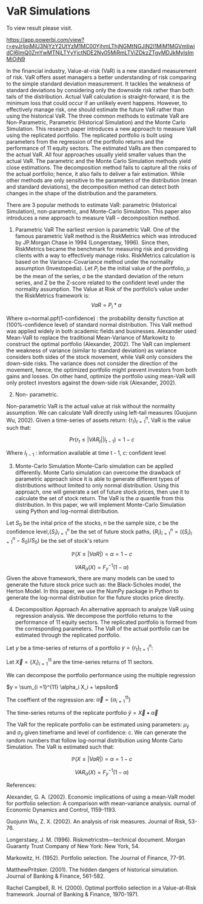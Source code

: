 # VaR Simulations


To view result please visit.

https://app.powerbi.com/view?r=eyJrIjoiMjU3NjYzY2UtYzM1MC00YjhmLThjNGMtNGJiN2I1MjM1MGVmIiwidCI6ImQ0ZmYwMTNjLTYyYjctNDE2Ny05MjRmLTViZDkzZTgyMDJkMyIsImMiOjN9

In the financial industry, Value-at-risk (VaR) is a new standard measurement of risk. VaR offers asset managers a better understanding of risk comparing to the simple standard deviation measurement. It tackles the weakness of standard deviations by considering only the downside risk rather than both tails of the distribution. Actual VaR calculation is straight-forward, it is the minimum loss that could occur if an unlikely event happens. However, to effectively manage risk, one should estimate the future VaR rather than using the historical VaR. The three common methods to estimate VaR are Non-Parametric, Parametric (Historical Simulation) and the Monte Carlo Simulation. This research paper introduces a new approach to measure VaR using the replicated portfolio. The replicated portfolio is built using parameters from the regression of the portfolio returns and the performance of 11 equity sectors. The estimated VaRs are then compared to the actual VaR. All four approaches usually yield smaller values than the actual VaR. The parametric and the Monte Carlo Simulation methods yield close estimations. The decomposition method fails to capture all the risks of the actual portfolio; hence, it also fails to deliver a fair estimation. While other methods are only sensitive to the parameters of the distribution (mean and standard deviations), the decomposition method can detect both changes in the shape of the distribution and the parameters.

There are 3 popular methods to estimate VaR: parametric (Historical Simulation), non-parametric, and Monte-Carlo Simulation. This paper also introduces a new approach to measure VaR – decomposition method.
1.	Parametric VaR
The earliest version is parametric VaR. One of the famous parametric VaR method is the RiskMetrics which was introduced by JP.Morgan Chase in 1994 (Longerstaey, 1996). Since then, RiskMetrics became the benchmark for measuring risk and providing clients with a way to effectively manage risks. RiskMetrics calculation is based on the Variance-Covariance method under the normality assumption (Investopedia).
Let $P_i$  be the initial value of the portfolio, $\mu$ be the mean of the series,  $\sigma$ be the standard deviation of the return series, and Z be the Z-score related to the confident level under the normality assumption. The Value at Risk of the portfolio’s value under the RiskMetrics framework is:
$$VaR =  P_i * \alpha$$

Where α=normal.ppf(1-confidence) : the probability density function at (100%-confidence level) of standard normal distribution.
This VaR method was applied widely in both academic fields and businesses. Alexander used Mean-VaR to replace the traditional Mean-Variance of Markowitz to construct the optimal portfolio (Alexander, 2002). The VaR can implement the weakness of variance (similar to standard deviation) as variance considers both sides of the stock movement, while VaR only considers the down-side risks. The variance does not consider the direction of the movement, hence, the optimized portfolio might prevent investors from both gains and losses. On other hand, optimize the portfolio using mean-VaR will only protect investors against the down-side risk (Alexander, 2002).

2. Non- parametric.

Non-parametric VaR is the actual value at risk without the normality assumption. We can calculate VaR directly using left-tail measures (Guojunn Wu, 2002). Given a time-series of assets return: $\{r_t\}_{t=1}^{n}$, VaR is the value such that:

$$Pr(r_t \le |VAR_t| |I_{t-1}) = 1 - c$$

Where $I_{t-1}$ : information available at time t - 1, $c$: confident level

3. Monte-Carlo Simulation
Monte-Carlo simulation can be applied differently. Monte Carlo simulation can overcome the drawback of parametric approach since it is able to generate different types of distributions without limited to only normal distribution. Using this approach, one will generate a set of future stock prices, then use it to calculate the set of stock return. The VaR is the $\alpha$ quantile from this distribution. In this paper, we will implement Monte-Carlo Simulation using Python and log-normal distribution. 

Let $S_0$ be the inital price of the stocks, $n$ be the sample size, $c$ be the confidence level,$\{S_i\}_{i=1}^n$ be the set of future stock paths, $\{R_i\}_{i=1}^n = (\{S_i\}_{i=1}^n - S_0 )/ S_0)$ be the set of stock's return
    
$$\mathbb{P}(X \le  |VaR|) = \alpha=  1 - c$$
    
$$VAR_\alpha(X) = F_y^{-1}(1-\alpha)$$
Given the above framework, there are many models can be used to generate the future stock price such as: the Black-Scholes model, the Herton Model. In this paper, we use the NumPy package in Python to generate the log-normal distribution for the future stocks price directly.

4. Decomposition Approach
An alternative approach to analyze VaR using regression analysis. We decompose the portfolio returns to the performance of 11 equity sectors. The replicated portfolio is formed from the corresponding parameters. The VaR of the actual portfolio can be estimated through the replicated portfolio.

Let $y$ be a time-series of returns of a portfolio $y = \{r_t\}_{t=1}^n$:

Let $\vec X = \{X_i \}_{i=1}^{11}$ are the time-series returns of 11 sectors.

We can decompose the portfolio performance using the multiple regression

$y = \sum_{i =1}^{11} \alpha_i X_i + \epsilon$


The coeffient of the regression are: $\vec \alpha = \{ \alpha_{i=1}^{11} \}$

The time-series returns of the replicate portfolio $\hat y = \vec X \bullet \vec\alpha$

The VaR for the replicate portfolio can be estimated using parameters: $\mu_{\hat y}$ and $\sigma_{\hat y}$ given timeframe and level of confidence: c. We can generate the random numbers that follow log-normal distribution using Monte Carlo Simulation. The VaR is estimated such that:

$$\mathbb{P}(X \le  |VaR|) = \alpha=  1 - c$$

$$VAR_\alpha(X) = F_y^{-1}(1-\alpha)$$


References:

  Alexander, G. A. (2002). Economic implications of using a mean-VaR model for portfolio selection: A comparison with mean-variance analysis. ournal of Economic Dynamics and Control, 1159-1193.

  Guojunn Wu, Z. X. (2002). An analysis of risk measures. Journal of Risk, 53-76.

  Longerstaey, J. M. (1996). Riskmetricstm—technical document. Morgan Guaranty Trust Company of New York: New York, 54.

  Markowitz, H. (1952). Portfolio selection. The Journal of Finance, 77-91.

  MatthewPritsker. (2001). The hidden dangers of historical simulation. Journal of Banking & Finance, 561-582.

  Rachel Campbell, R. H. (2000). Optimal portfolio selection in a Value-at-Risk framework. Journal of Banking & Finance, 1970-1971.


